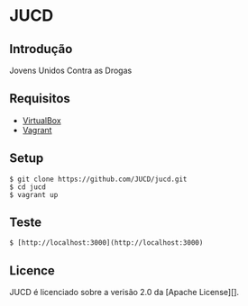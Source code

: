 JUCD
====

## Introdução

Jovens Unidos Contra as Drogas

## Requisitos

* [VirtualBox](https://www.virtualbox.org) 
* [Vagrant](http://vagrantup.com)

## Setup

    $ git clone https://github.com/JUCD/jucd.git
    $ cd jucd
    $ vagrant up

## Teste

	$ [http://localhost:3000](http://localhost:3000)

## Licence
JUCD é licenciado sobre a verisão 2.0 da [Apache License][].